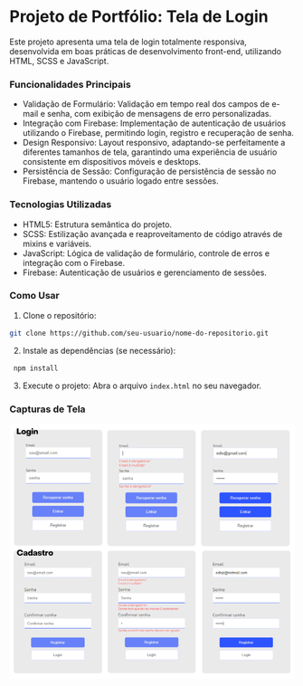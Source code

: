 # Projeto de Portfólio: Tela de Login

Este projeto apresenta uma tela de login totalmente responsiva, desenvolvida em boas práticas de desenvolvimento front-end, utilizando HTML, SCSS e JavaScript.

### Funcionalidades Principais

- Validação de Formulário: Validação em tempo real dos campos de e-mail e senha, com exibição de mensagens de erro personalizadas.
- Integração com Firebase: Implementação de autenticação de usuários utilizando o Firebase, permitindo login, registro e recuperação de senha.
- Design Responsivo: Layout responsivo, adaptando-se perfeitamente a diferentes tamanhos de tela, garantindo uma experiência de usuário consistente em dispositivos móveis e desktops.
- Persistência de Sessão: Configuração de persistência de sessão no Firebase, mantendo o usuário logado entre sessões.

### Tecnologias Utilizadas

- HTML5: Estrutura semântica do projeto.
- SCSS: Estilização avançada e reaproveitamento de código através de mixins e variáveis.
- JavaScript: Lógica de validação de formulário, controle de erros e integração com o Firebase.
- Firebase: Autenticação de usuários e gerenciamento de sessões.

### Como Usar

1. Clone o repositório:

```bash
git clone https://github.com/seu-usuario/nome-do-repositorio.git
```

2. Instale as dependências (se necessário):

```bash
 npm install
```

3. Execute o projeto: Abra o arquivo `index.html` no seu navegador.

### Capturas de Tela

![Cover](./assets/image/Login.png)
